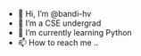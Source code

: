 - 👋 Hi, I’m @bandi-hv
- 👀 I’m a CSE undergrad
- 🌱 I’m currently learning Python
- 📫 How to reach me ..

<!---
bandi-hv/bandi-hv is a ✨ special ✨ repository because its `README.md` (this file) appears on your GitHub profile.
You can click the Preview link to take a look at your changes.
--->
